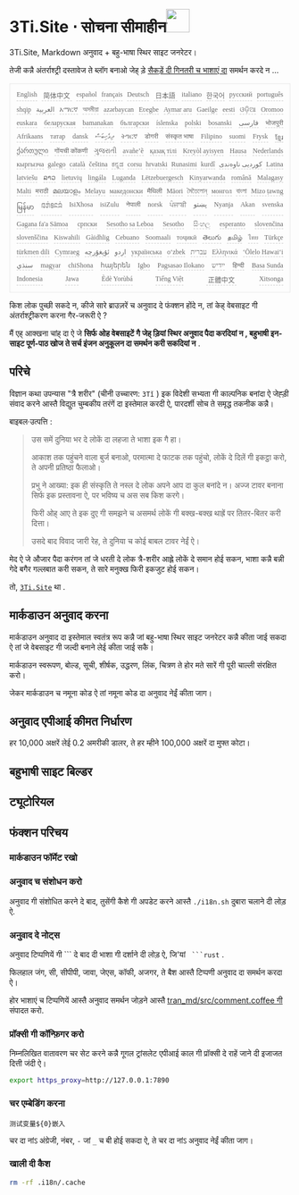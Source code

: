 <h1 style="justify-content:space-between">3Ti.Site ⋅ सोचना सीमाहीन<img src="//i-01.eu.org/3Ti/logo.svg" style="user-select:none;margin-top:-1px;width:42px"></h1>

3Ti.Site, Markdown अनुवाद + बहु-भाषा स्थिर साइट जनरेटर।

तेजी कन्नै अंतर्राश्ट्री दस्तावेज ते ब्लॉग बनाओ जेह् ड़े [सैकड़ें दी गिनतरी च भाशाएं दा](https://github.com/i18n-site/node/blob/main/lang/src/index.js) समर्थन करदे न ...

<pre class="langli" style="display:flex;flex-wrap:wrap;background:transparent;border:1px solid #eee;font-size:12px;box-shadow:0 0 3px inset #eee;padding:12px 5px 4px 12px;justify-content:space-between;"><style>pre.langli i{font-weight:300;font-family:s;margin-right:7px;margin-bottom:8px;font-style:normal;color:#666;border-bottom:1px dashed #ccc;}</style><i>English</i><i> 简体中文 </i><i>español</i><i>français</i><i>Deutsch</i><i> 日本語 </i><i>italiano</i><i>한국어</i><i>русский</i><i>português</i><i>shqip</i><i>‫العربية‬</i><i>አማርኛ</i><i>অসমীয়া</i><i>azərbaycan</i><i>Eʋegbe</i><i>Aymar aru</i><i>Gaeilge</i><i>eesti</i><i>ଓଡ଼ିଆ</i><i>Oromoo</i><i>euskara</i><i>беларуская</i><i>bamanakan</i><i>български</i><i>íslenska</i><i>polski</i><i>bosanski</i><i>‫فارسی‬</i><i>भोजपुरी</i><i>Afrikaans</i><i>татар</i><i>dansk</i><i>‫ދިވެހިބަސް‬</i><i>ትግርኛ</i><i>डोगरी</i><i>संस्कृत भाषा</i><i>Filipino</i><i>suomi</i><i>Frysk</i><i>ខ្មែរ</i><i>ქართული</i><i>गोंयची कोंकणी</i><i>ગુજરાતી</i><i>avañe’ẽ</i><i>қазақ тілі</i><i>Kreyòl ayisyen</i><i>Hausa</i><i>Nederlands</i><i>кыргызча</i><i>galego</i><i>català</i><i>čeština</i><i>ಕನ್ನಡ</i><i>corsu</i><i>hrvatski</i><i>Runasimi</i><i>kurdî</i><i>‫کوردیی ناوەندی‬</i><i>Latina</i><i>latviešu</i><i>ລາວ</i><i>lietuvių</i><i>lingála</i><i>Luganda</i><i>Lëtzebuergesch</i><i>Kinyarwanda</i><i>română</i><i>Malagasy</i><i>Malti</i><i>मराठी</i><i>മലയാളം</i><i>Melayu</i><i>македонски</i><i>मैथिली</i><i>Māori</i><i>মৈতৈলোন্</i><i>монгол</i><i>বাংলা</i><i>Mizo ṭawng</i><i>မြန်မာ</i><i>𞄀𞄄𞄰𞄩𞄍𞄜𞄰</i><i>IsiXhosa</i><i>isiZulu</i><i>नेपाली</i><i>norsk</i><i>ਪੰਜਾਬੀ</i><i>‫پښتو‬</i><i>Nyanja</i><i>Akan</i><i>svenska</i><i>Gagana fa'a Sāmoa</i><i>српски</i><i>Sesotho sa Leboa</i><i>Sesotho</i><i>සිංහල</i><i>esperanto</i><i>slovenčina</i><i>slovenščina</i><i>Kiswahili</i><i>Gàidhlig</i><i>Cebuano</i><i>Soomaali</i><i>тоҷикӣ</i><i>తెలుగు</i><i>தமிழ்</i><i>ไทย</i><i>Türkçe</i><i>türkmen dili</i><i>Cymraeg</i><i>‫ئۇيغۇرچە‬</i><i>‫اردو‬</i><i>українська</i><i>o‘zbek</i><i>‫עברית‬</i><i>Ελληνικά</i><i>ʻŌlelo Hawaiʻi</i><i>‫سنڌي‬</i><i>magyar</i><i>chiShona</i><i>հայերեն</i><i>Igbo</i><i>Pagsasao Ilokano</i><i>‫ייִדיש‬</i><i>हिन्दी</i><i>Basa Sunda</i><i>Indonesia</i><i>Jawa</i><i>Èdè Yorùbá</i><i>Tiếng Việt</i><i> 正體中文 </i><i>Xitsonga</i></pre>

किश लोक पुच्छी सकदे न, कीजे सारे ब्राउज़रें च अनुवाद दे फंक्शन होंदे न, तां केह् वेबसाइट गी अंतर्राश्ट्रीकरण करना गैर-जरूरी ऐ ?

मैं एह् आक्खना चांह् दा ऐ जे **सिर्फ ओह वेबसाइटें गै जेह् ड़ियां स्थिर अनुवाद पैदा करदियां न , बहुभाषी इन-साइट पूर्ण-पाठ खोज ते सर्च इंजन अनुकूलन दा समर्थन करी सकदियां न** .

## परिचे

विज्ञान कथा उपन्यास &quot;त्रै शरीर&quot; (चीनी उच्चारण: `3Tǐ` ) इक विदेशी सभ्यता गी काल्पनिक बनांदा ऐ जेह्ड़ी संवाद करने आस्तै विद्युत चुम्बकीय तरंगें दा इस्तेमाल करदी ऐ, पारदर्शी सोच ते समृद्ध तकनीक कन्नै।

बाइबल·उत्पत्ति :

> उस समें दुनिया भर दे लोकें दा लहजा ते भाशा इक गै हा।
>
> आकाश तक पहुंचने वाला बुर्ज बनाओ, परमात्मा दे फाटक तक पहुंचो, लोकें दे दिलें गी इकट्ठा करो, ते अपनी प्रतिष्ठा फैलाओ।
>
> प्रभु ने आख्या: इक ही संस्कृति ते नस्ल दे लोक अपने आप दा कुल बनांदे न। अज्ज टावर बनाना सिर्फ इक प्रस्तावना ऐ, पर भविष्य च अस सब किश करगे।
>
> फिरी ओह् आए ते इक दुए गी समझने च असमर्थ लोकें गी बक्ख-बक्ख थाह्रें पर तितर-बितर करी दित्ता।
>
> उसदे बाद विवाद जारी रेह, ते दुनिया च कोई बाबल टावर नेईं ऐ।

मेद ऐ जे औजार पैदा करंगन तां जे धरती दे लोक त्रै-शरीर आह्ले लोकें दे समान होई सकन, भाशा कन्नै बन्नी गेदे बगैर गल्लबात करी सकन, ते सारे मनुक्ख फिरी इकजुट होई सकन।

तो, [`3Ti.Site`](//3Ti.Site) था .

## मार्कडाउन अनुवाद करना

मार्कडाउन अनुवाद दा इस्तेमाल स्वतंत्र रूप कन्नै जां बहु-भाषा स्थिर साइट जनरेटर कन्नै कीता जाई सकदा ऐ तां जे वेबसाइट गी जल्दी बनाने लेई कीता जाई सकै।

मार्कडाउन स्वरूपण, बोल्ड, सूची, शीर्षक, उद्धरण, लिंक, चित्रण ते होर मते सारें गी पूरी चाल्ली संरक्षित करो।

जेकर मार्कडाउन च नमूना कोड ऐ तां नमूना कोड दा अनुवाद नेईं कीता जाग।

## अनुवाद एपीआई कीमत निर्धारण

हर 10,000 अक्षरें लेई 0.2 अमरीकी डालर, ते हर म्हीने 100,000 अक्षरें दा मुफ्त कोटा।

## बहुभाषी साइट बिल्डर

## ट्यूटोरियल

## फंक्शन परिचय

### मार्कडाउन फॉर्मेट रखो

### अनुवाद च संशोधन करो

अनुवाद गी संशोधित करने दे बाद, तुसेंगी कैशे गी अपडेट करने आस्तै `./i18n.sh` दुबारा चलाने दी लोड़ ऐ.

### अनुवाद दे नोट्स

अनुवाद टिप्पणियें गी \``` दे बाद दी भाशा गी दर्शाने दी लोड़ ऐ, जि'यां ` ```rust` .

फिलहाल जंग, सी, सीपीपी, जावा, जेएस, कॉफी, अजगर, ते बैश आस्तै टिप्पणी अनुवाद दा समर्थन करदा ऐ।

होर भाशाएं च टिप्पणियें आस्तै अनुवाद समर्थन जोड़ने आस्तै [tran_md/src/comment.coffee गी](https://github.com/i18n-site/node/blob/main/tran_md/src/comment.coffee) संपादत करो.

### प्रॉक्सी गी कॉन्फ़िगर करो

निम्नलिखित वातावरण चर सेट करने कन्नै गूगल ट्रांसलेट एपीआई काल गी प्रॉक्सी दे राहें जाने दी इजाजत दित्ती जंदी ऐ।

```bash
export https_proxy=http://127.0.0.1:7890
```

### चर एम्बेडिंग करना

```
测试变量${0}嵌入
```

चर दा नांऽ अंग्रेजी, नंबर, `-` जां `_` च बी होई सकदा ऐ, ते चर दा नांऽ अनुवाद नेईं कीता जाग।

### खाली दी कैश

```bash
rm -rf .i18n/.cache
```
